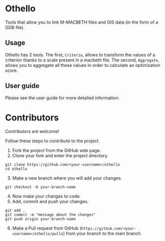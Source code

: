 # Othello
Tools that allow you to link M-MACBETH files and GIS data (in the form of a GDB file).

## Usage
Othello has 2 tools.
The first, `Criteria`, allows to transform the values of a criterion thanks to a scale present in a macbeth file.
The second, `Aggregate`, allows you to aggregate all these values in order to calculate an optimization score.


## User guide
Please see the user guide for more detailed information:


# Contributors
Contributors are welcome!

Follow these steps to contribute to the project.

1. Fork the project from the GitHub web page.
2. Clone your fork and enter the project directory.
```shell
git clone https://github.com/<your-username>/othello
cd othello
```
3. Make a new branch where you will add your changes.
```shell
git checkout -b your-branch-name
```
4. Now make your changes to code.
5. Add, commit and push your changes.
```shell
git add .
git commit -m "message about the changes"
git push origin your-branch-name
```
6. Make a Pull request from GitHub (`https://github.com/<your-username>/othello/pulls`)
from your branch to the main branch.
